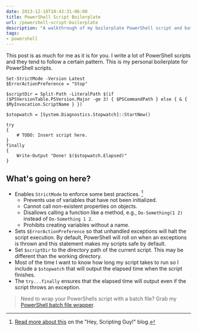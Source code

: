 ```yaml
---
date: 2013-12-18T10:43:31-06:00
title: PowerShell Script Boilerplate
url: /powershell-script-boilerplate
description: "A walkthrough of my boilerplate PowerShell script and batch file wrapper. Includes argument pass through and exit code bubbling."
tags:
- powershell
---
```


This post is as much for me as it is for you. I write a lot of PowerShell scripts and they tend to follow a certain pattern. This is my personal boilerplate for PowerShell scripts.

    Set-StrictMode -Version Latest
    $ErrorActionPreference = "Stop"

    $scriptDir = Split-Path -LiteralPath $(if ($PSVersionTable.PSVersion.Major -ge 3) { $PSCommandPath } else { & { $MyInvocation.ScriptName } })

    $stopwatch = [System.Diagnostics.Stopwatch]::StartNew()

    try
    {
        # TODO: Insert script here.
    }
    finally
    {
        Write-Output "Done! $($stopwatch.Elapsed)"
    }

## What's going on here?

- Enables `StrictMode` to enforce some best practices. [^1]
  - Prevents use of variables that have not been initialized.
  - Cannot call non-existent properties on objects.
  - Disallows calling a function like a method, e.g., `Do-Something(1 2)` instead of `Do-Something 1 2`.
  - Prohibits creating variables without a name.
- Sets `$ErrorActionPreference` so that unhandled exceptions will halt
  the script execution. By default, PowerShell will roll on when an exceptions
  is thrown and this statement makes my scripts safe by default.
- Set `$scriptDir` to the directory path of the current script.
  This may be different than the working directory.
- Most of the time I want to know how long my script takes to run so I include
  a `$stopwatch` that will output the elapsed time when the script finishes.
- The `try...finally` ensures that the elapsed time will output even if the script throws an exception.

> Need to wrap your PowerShells script with a batch file? Grab my [PowerShell batch file wrapper](/powershell-batch-file-wrapper).

[^1]: [Read more about this](http://blogs.technet.com/b/heyscriptingguy/archive/2014/12/03/enforce-better-script-practices-by-using-set-strictmode.aspx) on the "Hey, Scripting Guy!" blog.